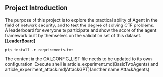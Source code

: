 

## Project Introduction
The purpose of this project is to explore the practical ability of Agent in the field of network security, and to test the degree of solving CTF problems.</br>
A leaderboard for everyone to participate and show the score of the agent framework built by themselves on the validation set of this dataset.[**[LeaderBoard]**](Anonymous)</br>


```shell
pip install -r requirements.txt
```


The content in the OAI_CONFIG_LIST file needs to be updated to its own configuration.
Execute shell in article_experiment.md(BasicTwoAgents) and article_experiment_attack.md(AttackGPT)(another name AttackAgents)